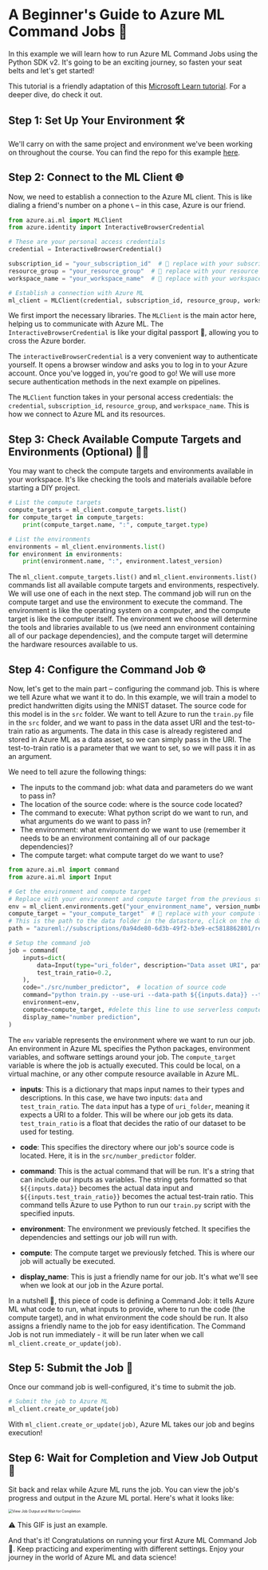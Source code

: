 # A Beginner's Guide to Azure ML Command Jobs 🚀

In this example we will learn how to run Azure ML Command Jobs using the Python SDK v2. It's going to be an exciting journey, so fasten your seat belts and let's get started!

This tutorial is a friendly adaptation of this [Microsoft Learn tutorial](https://learn.microsoft.com/en-us/azure/machine-learning/tutorial-azure-ml-in-a-day?view=azureml-api-2). For a deeper dive, do check it out.

## Step 1: Set Up Your Environment 🛠️

We'll carry on with the same project and environment we've been working on throughout the course. You can find the repo for this example [here](https://github.com/Deanis/Example-App.git).

## Step 2: Connect to the ML Client 🌐

Now, we need to establish a connection to the Azure ML client. This is like dialing a friend's number on a phone 📞 – in this case, Azure is our friend.

```python
from azure.ai.ml import MLClient
from azure.identity import InteractiveBrowserCredential

# These are your personal access credentials
credential = InteractiveBrowserCredential()

subscription_id = "your_subscription_id"  # 📝 replace with your subscription id
resource_group = "your_resource_group"  # 📝 replace with your resource group
workspace_name = "your_workspace_name"  # 📝 replace with your workspace name

# Establish a connection with Azure ML
ml_client = MLClient(credential, subscription_id, resource_group, workspace_name)
```

We first import the necessary libraries. The `MLClient` is the main actor here, helping us to communicate with Azure ML. The `InteractiveBrowserCredential` is like your digital passport 🛂, allowing you to cross the Azure border.

The `interactiveBrowserCredential` is a very convenient way to authenticate yourself. It opens a browser window and asks you to log in to your Azure account. Once you've logged in, you're good to go! We will use more secure authentication methods in the next example on pipelines.

The `MLClient` function takes in your personal access credentials: the `credential`, `subscription_id`, `resource_group`, and `workspace_name`. This is how we connect to Azure ML and its resources.

## Step 3: Check Available Compute Targets and Environments (Optional) 🕵️‍♀️

You may want to check the compute targets and environments available in your workspace. It's like checking the tools and materials available before starting a DIY project. 

```python
# List the compute targets
compute_targets = ml_client.compute_targets.list()
for compute_target in compute_targets:
    print(compute_target.name, ":", compute_target.type)

# List the environments
environments = ml_client.environments.list()
for environment in environments:
    print(environment.name, ":", environment.latest_version)
```
The `ml_client.compute_targets.list()` and `ml_client.environments.list()` commands list all available compute targets and environments, respectively. We will use one of each in the next step. The command job will run on the compute target and use the environment to execute the command. The environment is like the operating system on a computer, and the compute target is like the computer itself. The environment we choose will determine the tools and libraries available to us (we need ann environment containing all of our package dependencies), and the compute target will determine the hardware resources available to us.

## Step 4: Configure the Command Job ⚙️

Now, let's get to the main part – configuring the command job. This is where we tell Azure what we want it to do. In this example, we will train a model to predict handwritten digits using the MNIST dataset. The source code for this model is in the `src` folder. We want to tell Azure to run the `train.py` file in the `src` folder, and we want to pass in the data asset URI and the test-to-train ratio as arguments. The data in this case is already registered and stored in Azure ML as a data asset, so we can simply pass in the URI. The test-to-train ratio is a parameter that we want to set, so we will pass it in as an argument.

We need to tell azure the following things:

- The inputs to the command job: what data and parameters do we want to pass in?
- The location of the source code: where is the source code located?
- The command to execute: What python script do we want to run, and what arguments do we want to pass in?
- The environment: what environment do we want to use (remember it needs to be an environment containing all of our package dependencies)?
- The compute target: what compute target do we want to use?

```python
from azure.ai.ml import command
from azure.ai.ml import Input

# Get the environment and compute target
# Replace with your environment and compute target from the previous step
env = ml_client.environments.get("your_environment_name", version_number)  # 📝 replace with your environment name and version
compute_target = "your_compute_target"  # 📝 replace with your compute target
# This is the path to the data folder in the datastore, click on the data asset in the Azure ML portal to get the path
path = "azureml://subscriptions/0a94de80-6d3b-49f2-b3e9-ec5818862801/resourcegroups/dean-sandbox/workspaces/adsaimlsandbox/datastores/datastore/paths/mnist/train"

# Setup the command job
job = command(
    inputs=dict(
        data=Input(type="uri_folder", description="Data asset URI", path=path),
        test_train_ratio=0.2,
    ),
    code="./src/number_predictor",  # location of source code
    command="python train.py --use-uri --data-path ${{inputs.data}} --test-train-ratio ${{inputs.test_train_ratio}}",
    environment=env,
    compute=compute_target, #delete this line to use serverless compute
    display_name="number prediction",
)
```

The `env` variable represents the environment where we want to run our job. An environment in Azure ML specifies the Python packages, environment variables, and software settings around your job. The `compute_target` variable is where the job is actually executed. This could be local, on a virtual machine, or any other compute resource available in Azure ML.

- **inputs**: This is a dictionary that maps input names to their types and descriptions. In this case, we have two inputs: `data` and `test_train_ratio`. The `data` input has a type of `uri_folder`, meaning it expects a URI to a folder. This will be where our job gets its data. `test_train_ratio` is a float that decides the ratio of our dataset to be used for testing.

- **code**: This specifies the directory where our job's source code is located. Here, it is in the `src/number_predictor` folder.

- **command**: This is the actual command that will be run. It's a string that can include our inputs as variables. The string gets formatted so that `${{inputs.data}}` becomes the actual data input and `${{inputs.test_train_ratio}}` becomes the actual test-train ratio. This command tells Azure to use Python to run our `train.py` script with the specified inputs.

- **environment**: The environment we previously fetched. It specifies the dependencies and settings our job will run with.

- **compute**: The compute target we previously fetched. This is where our job will actually be executed.

- **display_name**: This is just a friendly name for our job. It's what we'll see when we look at our job in the Azure portal.

In a nutshell 🥜, this piece of code is defining a Command Job: it tells Azure ML what code to run, what inputs to provide, where to run the code (the compute target), and in what environment the code should be run. It also assigns a friendly name to the job for easy identification. The Command Job is not run immediately - it will be run later when we call `ml_client.create_or_update(job)`.

## Step 5: Submit the Job 🚀

Once our command job is well-configured, it's time to submit the job.

```python
# Submit the job to Azure ML
ml_client.create_or_update(job)
```
With `ml_client.create_or_update(job)`, Azure ML takes our job and begins execution!

## Step 6: Wait for Completion and View Job Output 🍿

Sit back and relax while Azure ML runs the job. You can view the job's progress and output in the Azure ML portal. Here's what it looks like:

<img src="https://learn.microsoft.com/en-gb/azure/machine-learning/media/tutorial-azure-ml-in-a-day/view-job.gif?view=azureml-api-2" alt="View Job Output and Wait for Completion" style="zoom:50%;" />

⚠️ This GIF is just an example.

And that's it! Congratulations on running your first Azure ML Command Job 🎉. Keep practicing and experimenting with different settings. Enjoy your journey in the world of Azure ML and data science!